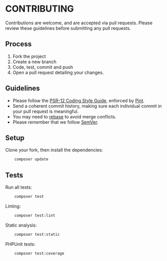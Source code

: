 # CONTRIBUTING

Contributions are welcome, and are accepted via pull requests.
Please review these guidelines before submitting any pull requests.

## Process

1. Fork the project
1. Create a new branch
1. Code, test, commit and push
1. Open a pull request detailing your changes.

## Guidelines

- Please follow the [PSR-12 Coding Style Guide](http://www.php-fig.org/psr/psr-12/), enforced by [Pint](https://github.com/laravel/pint).
- Send a coherent commit history, making sure each individual commit in your pull request is meaningful.
- You may need to [rebase](https://git-scm.com/book/en/v2/Git-Branching-Rebasing) to avoid merge conflicts.
- Please remember that we follow [SemVer](http://semver.org/).

## Setup

Clone your fork, then install the dependencies:

```bash
    composer update
```

## Tests

Run all tests:


```bash
    composer test
```

Linting:

```bash
    composer test:lint
```

Static analysis:

```bash
    composer test:static
```

PHPUnit tests:

```bash
    composer test:coverage
```
